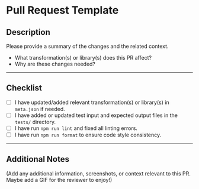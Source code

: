 # Pull Request Template

## Description

Please provide a summary of the changes and the related context.

- What transformation(s) or library(s) does this PR affect?
- Why are these changes needed?

---

## Checklist

- [ ] I have updated/added relevant transformation(s) or library(s) in `meta.json` if needed.
- [ ] I have added or updated test input and expected output files in the `tests/` directory.
- [ ] I have run `npm run lint` and fixed all linting errors.
- [ ] I have run `npm run format` to ensure code style consistency.

---

## Additional Notes

(Add any additional information, screenshots, or context relevant to this PR. Maybe add a GIF for the reviewer to enjoy!)
